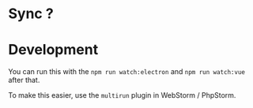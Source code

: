 # Sync ?

# Development

You can run this with the `npm run watch:electron` and `npm run watch:vue` after that.

To make this easier, use the `multirun` plugin in WebStorm / PhpStorm.